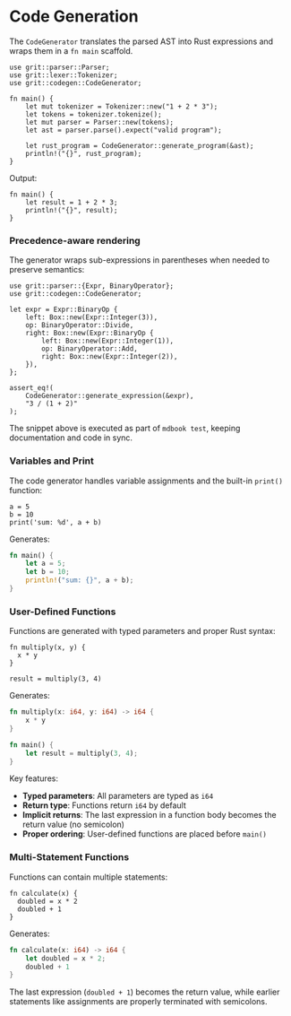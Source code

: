 # Code Generation

The `CodeGenerator` translates the parsed AST into Rust expressions and wraps them in a `fn main` scaffold.

```rust,ignore
use grit::parser::Parser;
use grit::lexer::Tokenizer;
use grit::codegen::CodeGenerator;

fn main() {
    let mut tokenizer = Tokenizer::new("1 + 2 * 3");
    let tokens = tokenizer.tokenize();
    let mut parser = Parser::new(tokens);
    let ast = parser.parse().expect("valid program");

    let rust_program = CodeGenerator::generate_program(&ast);
    println!("{}", rust_program);
}
```

Output:

```text
fn main() {
    let result = 1 + 2 * 3;
    println!("{}", result);
}
```

### Precedence-aware rendering

The generator wraps sub-expressions in parentheses when needed to preserve semantics:

```rust,ignore
use grit::parser::{Expr, BinaryOperator};
use grit::codegen::CodeGenerator;

let expr = Expr::BinaryOp {
    left: Box::new(Expr::Integer(3)),
    op: BinaryOperator::Divide,
    right: Box::new(Expr::BinaryOp {
        left: Box::new(Expr::Integer(1)),
        op: BinaryOperator::Add,
        right: Box::new(Expr::Integer(2)),
    }),
};

assert_eq!(
    CodeGenerator::generate_expression(&expr),
    "3 / (1 + 2)"
);
```

The snippet above is executed as part of `mdbook test`, keeping documentation and code in sync.

### Variables and Print

The code generator handles variable assignments and the built-in `print()` function:

```grit
a = 5
b = 10
print('sum: %d', a + b)
```

Generates:

```rust
fn main() {
    let a = 5;
    let b = 10;
    println!("sum: {}", a + b);
}
```

### User-Defined Functions

Functions are generated with typed parameters and proper Rust syntax:

```grit
fn multiply(x, y) {
  x * y
}

result = multiply(3, 4)
```

Generates:

```rust
fn multiply(x: i64, y: i64) -> i64 {
    x * y
}

fn main() {
    let result = multiply(3, 4);
}
```

Key features:
- **Typed parameters**: All parameters are typed as `i64`
- **Return type**: Functions return `i64` by default
- **Implicit returns**: The last expression in a function body becomes the return value (no semicolon)
- **Proper ordering**: User-defined functions are placed before `main()`

### Multi-Statement Functions

Functions can contain multiple statements:

```grit
fn calculate(x) {
  doubled = x * 2
  doubled + 1
}
```

Generates:

```rust
fn calculate(x: i64) -> i64 {
    let doubled = x * 2;
    doubled + 1
}
```

The last expression (`doubled + 1`) becomes the return value, while earlier statements like assignments are properly terminated with semicolons.
